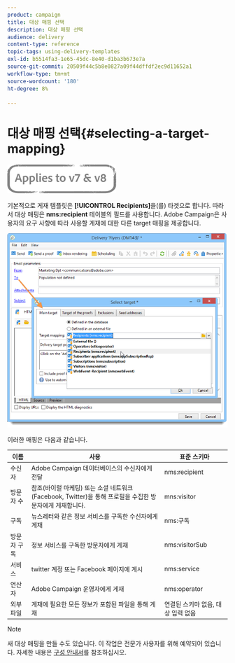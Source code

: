 ```yaml
---
product: campaign
title: 대상 매핑 선택
description: 대상 매핑 선택
audience: delivery
content-type: reference
topic-tags: using-delivery-templates
exl-id: b5514fa3-1e65-45dc-8e40-d1ba3b673e7a
source-git-commit: 20509f44c5b8e0827a09f44dffdf2ec9d11652a1
workflow-type: tm+mt
source-wordcount: '180'
ht-degree: 8%

---
```


# 대상 매핑 선택{#selecting-a-target-mapping}

![](../../assets/common.svg)

기본적으로 게재 템플릿은 **[!UICONTROL Recipients]**&#x200B;을(를) 타겟으로 합니다. 따라서 대상 매핑은 **nms:recipient** 테이블의 필드를 사용합니다. Adobe Campaign은 사용자의 요구 사항에 따라 사용할 게재에 대한 다른 target 매핑을 제공합니다.

![](assets/delivery_select_mapping.png)

이러한 매핑은 다음과 같습니다.

| 이름 | 사용 | 표준 스키마 |
|---|---|---|
| 수신자 | Adobe Campaign 데이터베이스의 수신자에게 전달 | nms:recipient |
| 방문자 수 | 참조(바이럴 마케팅) 또는 소셜 네트워크(Facebook, Twitter)을 통해 프로필을 수집한 방문자에게 게재합니다. | mns:visitor |
| 구독 | 뉴스레터와 같은 정보 서비스를 구독한 수신자에게 게재 | nms:구독 |
| 방문자 구독 | 정보 서비스를 구독한 방문자에게 게재 | nms:visitorSub |
| 서비스 | twitter 계정 또는 Facebook 페이지에 게시 | nms:service |
| 연산자 | Adobe Campaign 운영자에게 게재 | nms:operator |
| 외부 파일 | 게재에 필요한 모든 정보가 포함된 파일을 통해 게재 | 연결된 스키마 없음, 대상 입력 없음 |

>[!NOTE]
>
>새 대상 매핑을 만들 수도 있습니다. 이 작업은 전문가 사용자를 위해 예약되어 있습니다. 자세한 내용은 [구성 안내서](../../configuration/using/target-mapping.md)를 참조하십시오.

